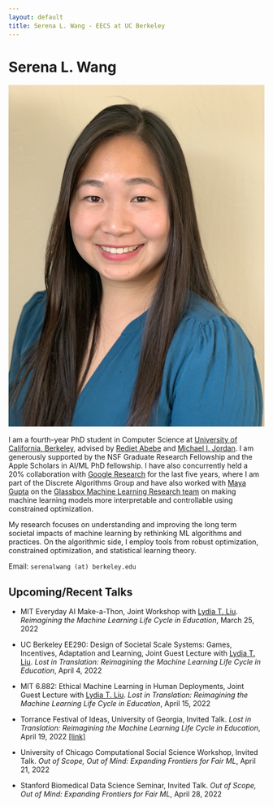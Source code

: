 ```yaml
---
layout: default
title: Serena L. Wang - EECS at UC Berkeley
---
```

	
	
# Serena L. Wang 

<img src="img/serena.jpg" alt="Photo" class="rightside_image">

I am a fourth-year PhD student in Computer Science at [University of California, Berkeley](https://eecs.berkeley.edu/), advised by [Rediet Abebe](https://www.redietabebe.com/) and [Michael I. Jordan](https://people.eecs.berkeley.edu/~jordan/). I am generously supported by the NSF Graduate Research Fellowship and the Apple Scholars in AI/ML PhD fellowship. I have also concurrently held a 20% collaboration with [Google Research](https://research.google/people/SerenaLutongWang/) for the last five years, where I am part of the Discrete Algorithms Group and have also worked with [Maya Gupta](https://mayagupta.org/) on the [Glassbox Machine Learning Research team](https://www.technologyreview.com/2015/11/05/165175/google-tries-to-make-machine-learning-a-little-more-human/) on making machine learning models more interpretable and controllable using constrained optimization.

My research focuses on understanding and improving the long term societal impacts of machine learning by rethinking ML algorithms and practices. On the algorithmic side, I employ tools from robust optimization, constrained optimization, and statistical learning theory.
			
Email: `serenalwang (at) berkeley.edu`

## Upcoming/Recent Talks

* MIT Everyday AI Make-a-Thon, Joint Workshop with [Lydia T. Liu](https://www.lydiatliu.com/). *Reimagining the Machine Learning Life Cycle in Education*, March 25, 2022

* UC Berkeley EE290: Design of Societal Scale Systems: Games, Incentives, Adaptation and Learning, Joint Guest Lecture with [Lydia T. Liu](https://www.lydiatliu.com/). *Lost in Translation: Reimagining the Machine Learning Life Cycle in Education*, April 4, 2022

* MIT 6.882: Ethical Machine Learning in Human Deployments, Joint Guest Lecture with [Lydia T. Liu](https://www.lydiatliu.com/). *Lost in Translation: Reimagining the Machine Learning Life Cycle in Education*, April 15, 2022

* Torrance Festival of Ideas, University of Georgia, Invited Talk. *Lost in Translation: Reimagining the Machine Learning Life Cycle in Education*, April 19, 2022 [[link]](https://calendar.uga.edu/event/2022_torrance_festival_of_ideas#.Yi2CShPMKdZ)

* University of Chicago Computational Social Science Workshop, Invited Talk. *Out of Scope, Out of Mind: Expanding Frontiers for Fair ML*, April 21, 2022

* Stanford Biomedical Data Science Seminar, Invited Talk. *Out of Scope, Out of Mind: Expanding Frontiers for Fair ML*, April 28, 2022



